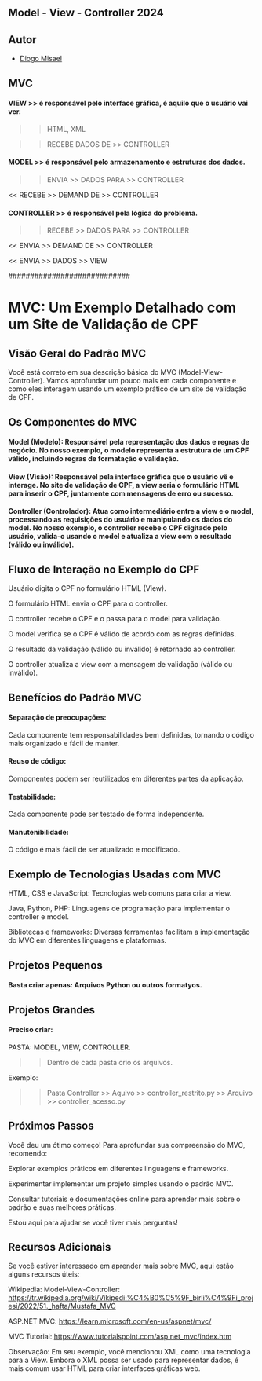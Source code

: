 ## Model - View - Controller 2024

## Autor

- [Diogo Misael](https://github.com/misaeldiogo)


## MVC

####  VIEW >> é responsável pelo interface gráfica, é aquilo que o usuário vai ver.

>> HTML, XML

>> RECEBE DADOS DE >> CONTROLLER

#### MODEL >> é responsável pelo armazenamento e estruturas dos dados.

>> ENVIA >> DADOS PARA >> CONTROLLER

<< RECEBE >> DEMAND DE >> CONTROLLER

#### CONTROLLER >> é responsável pela lógica do problema.

>> RECEBE >> DADOS PARA >> CONTROLLER

<< ENVIA >> DEMAND DE >> CONTROLLER

<< ENVIA >> DADOS >> VIEW

############################

# MVC: Um Exemplo Detalhado com um Site de Validação de CPF

## Visão Geral do Padrão MVC

Você está correto em sua descrição básica do MVC (Model-View-Controller). Vamos aprofundar um pouco mais em cada componente e como eles interagem usando um exemplo prático de um site de validação de CPF.

## Os Componentes do MVC

#### Model (Modelo): Responsável pela representação dos dados e regras de negócio. No nosso exemplo, o modelo representa a estrutura de um CPF válido, incluindo regras de formatação e validação.

#### View (Visão): Responsável pela interface gráfica que o usuário vê e interage. No site de validação de CPF, a view seria o formulário HTML para inserir o CPF, juntamente com mensagens de erro ou sucesso.

#### Controller (Controlador): Atua como intermediário entre a view e o model, processando as requisições do usuário e manipulando os dados do model. No nosso exemplo, o controller recebe o CPF digitado pelo usuário, valida-o usando o model e atualiza a view com o resultado (válido ou inválido).

## Fluxo de Interação no Exemplo do CPF

Usuário digita o CPF no formulário HTML (View).

O formulário HTML envia o CPF para o controller.

O controller recebe o CPF e o passa para o model para validação.

O model verifica se o CPF é válido de acordo com as regras definidas.

O resultado da validação (válido ou inválido) é retornado ao controller.

O controller atualiza a view com a mensagem de validação (válido ou inválido).

## Benefícios do Padrão MVC

#### Separação de preocupações: 

Cada componente tem responsabilidades bem definidas, tornando o código mais organizado e fácil de manter.

#### Reuso de código: 

Componentes podem ser reutilizados em diferentes partes da aplicação.

#### Testabilidade: 

Cada componente pode ser testado de forma independente.

#### Manutenibilidade: 

O código é mais fácil de ser atualizado e modificado.

## Exemplo de Tecnologias Usadas com MVC

HTML, CSS e JavaScript: Tecnologias web comuns para criar a view.

Java, Python, PHP: Linguagens de programação para implementar o controller e model.

Bibliotecas e frameworks: Diversas ferramentas facilitam a implementação do MVC em diferentes linguagens e plataformas.

## Projetos Pequenos

#### Basta criar apenas: Arquivos Python ou outros formatyos.

## Projetos Grandes

#### Preciso criar:

PASTA: MODEL, VIEW, CONTROLLER.

>> Dentro de cada pasta crio os arquivos.

Exemplo:

>> Pasta Controller  >> Aquivo >> controller_restrito.py  >> Arquivo >> controller_acesso.py

## Próximos Passos

Você deu um ótimo começo! Para aprofundar sua compreensão do MVC, recomendo:

Explorar exemplos práticos em diferentes linguagens e frameworks.

Experimentar implementar um projeto simples usando o padrão MVC.

Consultar tutoriais e documentações online para aprender mais sobre o padrão e suas melhores práticas.

Estou aqui para ajudar se você tiver mais perguntas!

## Recursos Adicionais

Se você estiver interessado em aprender mais sobre MVC, aqui estão alguns recursos úteis:

Wikipedia: Model-View-Controller: https://tr.wikipedia.org/wiki/Vikipedi:%C4%B0%C5%9F_birli%C4%9Fi_projesi/2022/51._hafta/Mustafa_MVC

ASP.NET MVC: https://learn.microsoft.com/en-us/aspnet/mvc/

MVC Tutorial: https://www.tutorialspoint.com/asp.net_mvc/index.htm

Observação: Em seu exemplo, você mencionou XML como uma tecnologia para a View. Embora o XML possa ser usado para representar dados, é mais comum usar HTML para criar interfaces gráficas web.
